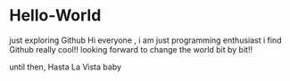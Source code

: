 # Hello-World
just exploring Github
Hi everyone , i am just programming enthusiast
i find Github really cool!!
looking forward to change the world bit by bit!!

until then,
Hasta La Vista baby




